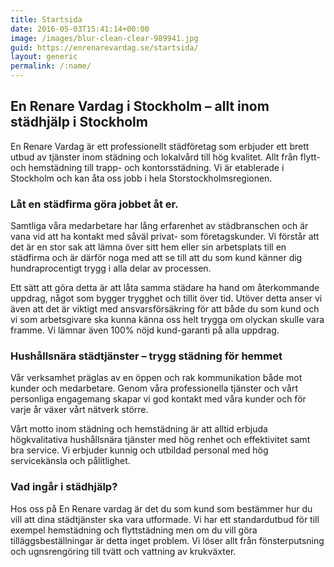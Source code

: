 ```yaml
---
title: Startsida
date: 2016-05-03T15:41:14+00:00
image: /images/blur-clean-clear-989941.jpg
guid: https://enrenarevardag.se/startsida/
layout: generic
permalink: /:name/
---
```

## En Renare Vardag i Stockholm – allt inom städhjälp i Stockholm

En Renare Vardag är ett professionellt städföretag som erbjuder ett brett utbud av tjänster inom städning och lokalvård till hög kvalitet. Allt från flytt- och hemstädning till trapp- och kontorsstädning. Vi är etablerade i Stockholm och kan åta oss jobb i hela Storstockholmsregionen.

### Låt en städfirma göra jobbet åt er.

Samtliga våra medarbetare har lång erfarenhet av städbranschen och är vana vid att ha kontakt med såväl privat- som företagskunder. Vi förstår att det är en stor sak att lämna över sitt hem eller sin arbetsplats till en städfirma och är därför noga med att se till att du som kund känner dig hundraprocentigt trygg i alla delar av processen.

Ett sätt att göra detta är att låta samma städare ha hand om återkommande uppdrag, något som bygger trygghet och tillit över tid. Utöver detta anser vi även att det är viktigt med ansvarsförsäkring för att både du som kund och vi som arbetsgivare ska kunna känna oss helt trygga om olyckan skulle vara framme. Vi lämnar även 100% nöjd kund-garanti på alla uppdrag.

### Hushållsnära städtjänster – trygg städning för hemmet

Vår verksamhet präglas av en öppen och rak kommunikation både mot kunder och medarbetare. Genom våra professionella tjänster och vårt personliga engagemang skapar vi god kontakt med våra kunder och för varje år växer vårt nätverk större.

Vårt motto inom städning och hemstädning är att alltid erbjuda högkvalitativa hushållsnära tjänster med hög renhet och effektivitet samt bra service. Vi erbjuder kunnig och utbildad personal med hög servicekänsla och pålitlighet.

### Vad ingår i städhjälp?

Hos oss på En Renare vardag är det du som kund som bestämmer hur du vill att dina städtjänster ska vara utformade. Vi har ett standardutbud för till exempel hemstädning och flyttstädning men om du vill göra tilläggsbeställningar är detta inget problem. Vi löser allt från fönsterputsning och ugnsrengöring till tvätt och vattning av krukväxter.